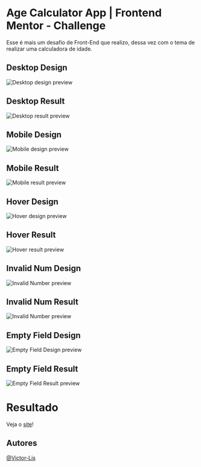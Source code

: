 # Age Calculator App | Frontend Mentor - Challenge

Esse é mais um desafio de Front-End que realizo, dessa vez com o tema de realizar uma calculadora de idade.

## Desktop Design
![Desktop design preview](./design/desktop-design.jpg)

## Desktop Result
![Desktop result preview](./design/desktop-result.png)

## Mobile Design
![Mobile design preview](./design/mobile-design.jpg)

## Mobile Result
![Mobile result preview](./design/mobile-result.png)

## Hover Design
![Hover design preview](./design/active-states.jpg)

## Hover Result
![Hover result preview](./design/hover.png)

## Invalid Num Design
![Invalid Number preview](./design/desktop-error-invalid.jpg)

## Invalid Num Result
![Invalid Number preview](./design/invalid-num.png)

## Empty Field Design
![Empty Field Design preview](./design/desktop-error-empty.jpg)

## Empty Field Result 
![Empty Field Result preview](./design/field-required.png)

# Resultado
Veja o [site](https://age-calculator-by-dev-victor-lis.netlify.app/)!

## Autores

[@Victor-Lis]('https://github.com/Victor-Lis')

